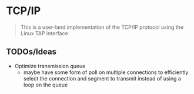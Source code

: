 # TCP/IP

> This is a user-land implementation of the TCP/IP protocol using the Linux TAP interface


## TODOs/Ideas

<!-- - Have a single outgoing queue that handles both normal transmissions and retransmissions, so we eliminate an additional thread
    - Each segment would have a RTO with new segments have RTO = 0, while retransmitted segments would have a non-zero RTO (increasing with each retransmission).
    - Insertions should be sorted by RTO (insertion sort should not be so computationally expensive...) -->

- Optimize transmission queue
    - maybe have some form of poll on multiple connections to efficiently select the connection and segment to transmit instead of using a loop on the queue

